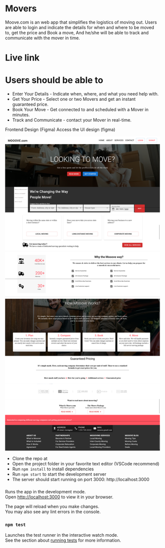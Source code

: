 # Movers
Moove.com is an web app that simplifies the logistics of moving out. Users are able to login and indicate the details for when and where to be moved to, get the price and Book a move, And he/she will be able to track and communicate with the mover in time.

# Live link

# Users should be able to
  - Enter Your Details - Indicate when, where, and what you need help with.
  - Get Your Price - Select one or two Movers and get an instant guaranteed price.
  - Book Your Move - Get connected to and scheduled with a Mover in minutes.
  - Track and Communicate - contact your Mover in real-time.

Frontend Design (Figma) Access the UI design (figma)

![Moover.com-home](src/assets/documentation/mooover-home.png)
  - Clone the repo at [](movers)
  - Open the project folder in your favorite text editor (VSCode recommend)
  - Run `npm install` to install dependencies
  - Run `npm start` to start the development server
  - The server should start running on port 3000: http://localhost:3000
###

Runs the app in the development mode.\
Open [http://localhost:3000](http://localhost:3000) to view it in your browser.

The page will reload when you make changes.\
You may also see any lint errors in the console.

### `npm test`

Launches the test runner in the interactive watch mode.\
See the section about [running tests](https://facebook.github.io/create-react-app/docs/running-tests) for more information.


<!-- https://www.bigdatacloud.com/docs/api/free-reverse-geocode-to-city-api -->
